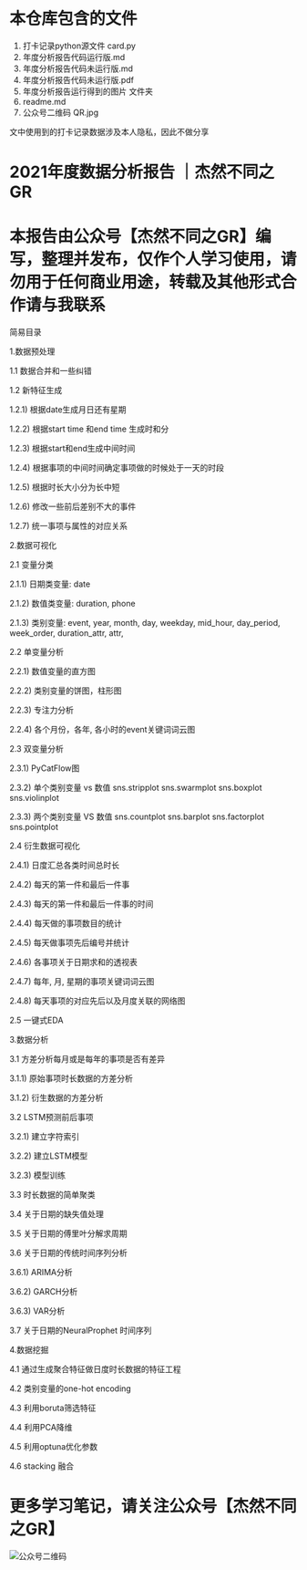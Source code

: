 # 本仓库包含的文件
1) 打卡记录python源文件 card.py
2) 年度分析报告代码运行版.md
3) 年度分析报告代码未运行版.md
4) 年度分析报告代码未运行版.pdf
5) 年度分析报告运行得到的图片 文件夹
6) readme.md
7) 公众号二维码 QR.jpg

文中使用到的打卡记录数据涉及本人隐私，因此不做分享

# 2021年度数据分析报告 ｜杰然不同之GR


# 本报告由公众号【杰然不同之GR】编写，整理并发布，仅作个人学习使用，请勿用于任何商业用途，转载及其他形式合作请与我联系 

简易目录

1.数据预处理
   
1.1 数据合并和一些纠错

1.2 新特征生成

1.2.1) 根据date生成月日还有星期

1.2.2) 根据start time 和end time 生成时和分

1.2.3) 根据start和end生成中间时间

1.2.4) 根据事项的中间时间确定事项做的时候处于一天的时段

1.2.5) 根据时长大小分为长中短

1.2.6) 修改一些前后差别不大的事件

1.2.7) 统一事项与属性的对应关系 

2.数据可视化

2.1 变量分类

2.1.1) 日期类变量: date

2.1.2) 数值类变量: duration, phone 

2.1.3) 类别变量: event, year, month, day, weekday, mid_hour, day_period, week_order, duration_attr, attr, 

2.2 单变量分析

2.2.1) 数值变量的直方图

2.2.2) 类别变量的饼图，柱形图

2.2.3) 专注力分析

2.2.4) 各个月份，各年, 各小时的event关键词词云图

2.3 双变量分析

2.3.1) PyCatFlow图

2.3.2) 单个类别变量 vs 数值 sns.stripplot  sns.swarmplot  sns.boxplot   sns.violinplot  

2.3.3) 两个类别变量 VS 数值 sns.countplot  sns.barplot  sns.factorplot  sns.pointplot 

2.4 衍生数据可视化

2.4.1) 日度汇总各类时间总时长

2.4.2) 每天的第一件和最后一件事

2.4.3) 每天的第一件和最后一件事的时间

2.4.4) 每天做的事项数目的统计

2.4.5) 每天做事项先后编号并统计

2.4.6) 各事项关于日期求和的透视表

2.4.7) 每年, 月, 星期的事项关键词词云图

2.4.8) 每天事项的对应先后以及月度关联的网络图

2.5 一键式EDA

3.数据分析

3.1 方差分析每月或是每年的事项是否有差异

3.1.1) 原始事项时长数据的方差分析

3.1.2) 衍生数据的方差分析

3.2 LSTM预测前后事项

3.2.1) 建立字符索引

3.2.2) 建立LSTM模型

3.2.3) 模型训练

3.3 时长数据的简单聚类

3.4 关于日期的缺失值处理

3.5 关于日期的傅里叶分解求周期

3.6 关于日期的传统时间序列分析

3.6.1) ARIMA分析

3.6.2) GARCH分析

3.6.3) VAR分析

3.7 关于日期的NeuralProphet 时间序列

4.数据挖掘

4.1 通过生成聚合特征做日度时长数据的特征工程

4.2 类别变量的one-hot encoding

4.3 利用boruta筛选特征

4.4 利用PCA降维

4.5 利用optuna优化参数

4.6 stacking 融合

# 更多学习笔记，请关注公众号【杰然不同之GR】 #
![公众号二维码](http://r.photo.store.qq.com/psc?/V10twqic2oh0r6/TmEUgtj9EK6.7V8ajmQrEG6xI.X7icgy*l8zd9O9qB3X6.AQyIe0uOSHtI7ti9nULpRDinQuLz61UqAz2Qxai3hPPThtIDGcEZu3WfoP84I!/r)
